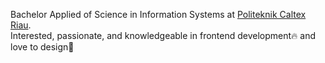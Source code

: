 Bachelor Applied of Science in Information Systems at [Politeknik Caltex Riau](https://pcr.ac.id). <br>
Interested, passionate, and knowledgeable in frontend development🔥 and love to design🎲



<!--
[![GitHub WidgetBox](https://github-widgetbox.vercel.app/api/profile?username=hibatillah&data=repositories,stars,commits&theme=darkmode)](https://github.com/hibatillah)

![Top Langs](https://github-readme-stats.vercel.app/api/top-langs/?username=hibatillah&layout=compact&hide_progress=true&theme=github_dark)

<img src="https://komarev.com/ghpvc/?username=hibatillah" alt="hibatillah" />

[![roadmap.sh](https://api.roadmap.sh/v1-badge/wide/64639cf3410780a6d9b5fdbd?variant=dark)](https://roadmap.sh) 

-->
